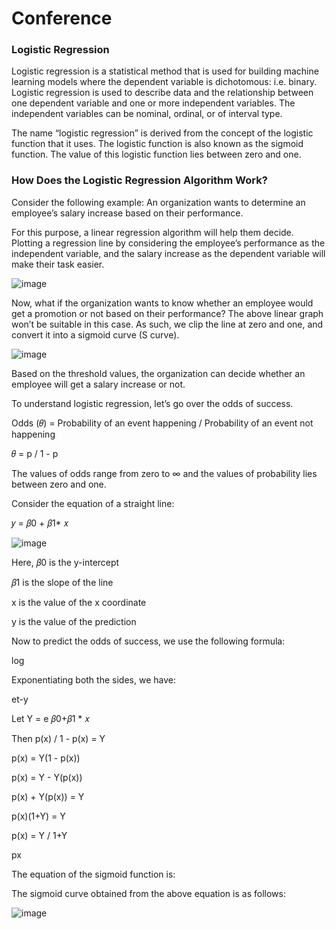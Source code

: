 # Conference
### Logistic Regression
Logistic regression is a statistical method that is used for building machine learning models where the dependent variable is dichotomous: i.e. binary. Logistic regression is used to describe data and the relationship between one dependent variable and one or more independent variables. The independent variables can be nominal, ordinal, or of interval type.

The name “logistic regression” is derived from the concept of the logistic function that it uses. The logistic function is also known as the sigmoid function. The value of this logistic function lies between zero and one.

### How Does the Logistic Regression Algorithm Work?
Consider the following example: An organization wants to determine an employee’s salary increase based on their performance.

For this purpose, a linear regression algorithm will help them decide. Plotting a regression line by considering the employee’s performance as the independent variable, and the salary increase as the dependent variable will make their task easier.


![image](https://user-images.githubusercontent.com/71719225/163659854-f9739a66-e8af-4e9c-819a-747554f16ddd.png)

Now, what if the organization wants to know whether an employee would get a promotion or not based on their performance? The above linear graph won’t be suitable in this case. As such, we clip the line at zero and one, and convert it into a sigmoid curve (S curve).

![image](https://user-images.githubusercontent.com/71719225/163659935-ff6ce3b9-43d1-494b-92eb-cf57006be864.png)



Based on the threshold values, the organization can decide whether an employee will get a salary increase or not.

To understand logistic regression, let’s go over the odds of success.

Odds (𝜃) = Probability of an event happening / Probability of an event not happening

𝜃 = p / 1 - p

The values of odds range from zero to ∞ and the values of probability lies between zero and one.

Consider the equation of a straight line: 

𝑦 = 𝛽0 + 𝛽1* 𝑥

![image](https://user-images.githubusercontent.com/71719225/163659952-754d2678-98dd-4274-936e-13eb25cb03d7.png)


Here, 𝛽0 is the y-intercept

𝛽1 is the slope of the line

x is the value of the x coordinate

y is the value of the prediction

Now to predict the odds of success, we use the following formula:

log

Exponentiating both the sides, we have:

et-y

Let Y = e 𝛽0+𝛽1 * 𝑥

Then p(x) / 1 - p(x) = Y

p(x) = Y(1 - p(x))

p(x) = Y - Y(p(x))

p(x) + Y(p(x)) = Y

p(x)(1+Y) = Y

p(x) = Y / 1+Y

px

The equation of the sigmoid function is:



The sigmoid curve obtained from the above equation is as follows:

![image](https://user-images.githubusercontent.com/71719225/163659963-f271108f-b420-4d51-b3b9-627375400084.png)



